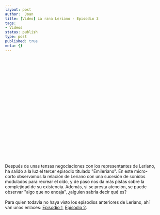 ```yaml
---
layout: post
author:  Joan
title: [Video] La rana Leriano - Episodio 3
tags:
- Videos
status: publish
type: post
published: true
meta: {}
---
```

<object width="425" height="350"><param name="movie" value="http://www.youtube.com/v/9LYRTDfIhqg"></param><embed src="http://www.youtube.com/v/9LYRTDfIhqg" type="application/x-shockwave-flash" width="425" height="350"></embed></object><br />
Después de unas tensas negociaciones con los representantes de Leriano, ha salido a la luz el tercer episodio titulado "Emileriano". En este micro-corto observamos la relación de Leriano con una sucesión de sonidos modulados para recrear el oído, y de paso nos da más pistas sobre la complejidad de su existencia. Además, si se presta atención, se puede observar "algo que no encaja", ¿alguien sabría decir qué es?<br /><br />Para quien todavía no haya visto los episodios anteriores de Leriano, ahí van unos enlaces: <a href="http://www.lerion.com/?p=30">Episodio 1</a>, <a href="http://www.lerion.com/?p=31">Episodio 2</a>.
